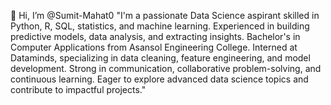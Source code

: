 👋 Hi, I’m @Sumit-Mahat0
"I'm a passionate Data Science aspirant skilled in Python, R, SQL, statistics, and machine learning. 
Experienced in building predictive models, data analysis, and extracting insights. Bachelor's in Computer Applications from Asansol Engineering College. 
Interned at Dataminds, specializing in data cleaning, feature engineering, and model development. 
Strong in communication, collaborative problem-solving, and continuous learning. Eager to explore advanced data science topics and contribute to impactful projects."



